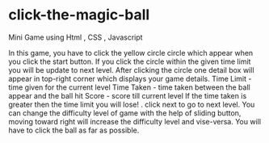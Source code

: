 # click-the-magic-ball
Mini Game using Html , CSS  , Javascript


<!-- <a href="http://machen.epizy.com/game/index.html"><button  type="button">Click Me to play the game </button></a> -->

In this game, you have to click the yellow circle circle which appear when you click the start button.
If you click the circle within the given time limit you will be update to next level.
After clicking the circle one detail box will appear in top-right corner which displays your game details.
Time Limit - time given for the current level
Time Taken - time taken between the ball appear and the ball hit
Score - score till current level
If the time taken is greater then the time limit you will lose! .
click next to go to next level.
You can change the difficulty level of game with the help of sliding button, moving toward right will increase the difficulty level and vise-versa.
You will have to click the ball as far as possible.
<!-- Click start to play the game. -->
